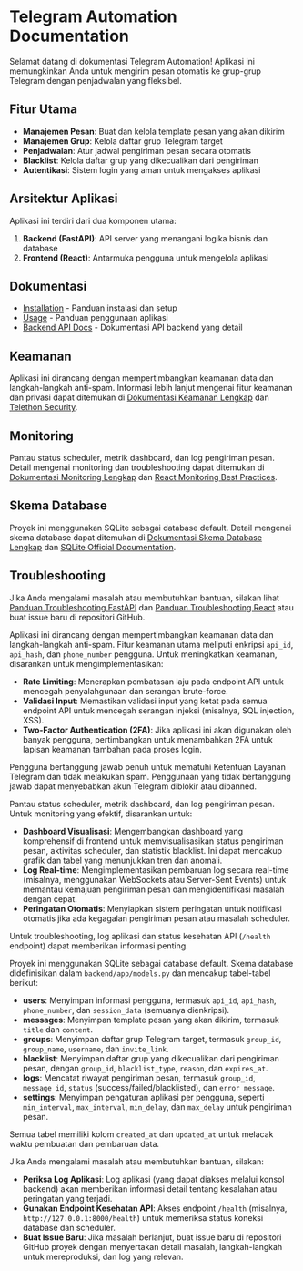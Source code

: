# Telegram Automation Documentation

Selamat datang di dokumentasi Telegram Automation! Aplikasi ini memungkinkan Anda untuk mengirim pesan otomatis ke grup-grup Telegram dengan penjadwalan yang fleksibel.

## Fitur Utama

- **Manajemen Pesan**: Buat dan kelola template pesan yang akan dikirim
- **Manajemen Grup**: Kelola daftar grup Telegram target
- **Penjadwalan**: Atur jadwal pengiriman pesan secara otomatis
- **Blacklist**: Kelola daftar grup yang dikecualikan dari pengiriman
- **Autentikasi**: Sistem login yang aman untuk mengakses aplikasi

## Arsitektur Aplikasi

Aplikasi ini terdiri dari dua komponen utama:

1. **Backend (FastAPI)**: API server yang menangani logika bisnis dan database
2. **Frontend (React)**: Antarmuka pengguna untuk mengelola aplikasi

## Dokumentasi

- [Installation](installation.md) - Panduan instalasi dan setup
- [Usage](usage.md) - Panduan penggunaan aplikasi
- [Backend API Docs](backend_api_docs.md) - Dokumentasi API backend yang detail


## Keamanan

Aplikasi ini dirancang dengan mempertimbangkan keamanan data dan langkah-langkah anti-spam. Informasi lebih lanjut mengenai fitur keamanan dan privasi dapat ditemukan di [Dokumentasi Keamanan Lengkap](https://fastapi.tiangolo.com/tutorial/security/oauth2-scopes/#security-and-authentication) dan [Telethon Security](https://docs.telethon.dev/en/stable/concepts/security.html).

## Monitoring

Pantau status scheduler, metrik dashboard, dan log pengiriman pesan. Detail mengenai monitoring dan troubleshooting dapat ditemukan di [Dokumentasi Monitoring Lengkap](https://fastapi.tiangolo.com/tutorial/background-tasks/) dan [React Monitoring Best Practices](https://react.dev/learn/thinking-in-react).

## Skema Database

Proyek ini menggunakan SQLite sebagai database default. Detail mengenai skema database dapat ditemukan di [Dokumentasi Skema Database Lengkap](https://fastapi.tiangolo.com/tutorial/sql-databases/) dan [SQLite Official Documentation](https://www.sqlite.org/docs.html).

## Troubleshooting

Jika Anda mengalami masalah atau membutuhkan bantuan, silakan lihat [Panduan Troubleshooting FastAPI](https://fastapi.tiangolo.com/tutorial/debugging/) dan [Panduan Troubleshooting React](https://react.dev/learn/thinking-in-react#step-5-add-inverse-data-flow) atau buat issue baru di repositori GitHub.






Aplikasi ini dirancang dengan mempertimbangkan keamanan data dan langkah-langkah anti-spam. Fitur keamanan utama meliputi enkripsi `api_id`, `api_hash`, dan `phone_number` pengguna. Untuk meningkatkan keamanan, disarankan untuk mengimplementasikan:

*   **Rate Limiting**: Menerapkan pembatasan laju pada endpoint API untuk mencegah penyalahgunaan dan serangan brute-force.
*   **Validasi Input**: Memastikan validasi input yang ketat pada semua endpoint API untuk mencegah serangan injeksi (misalnya, SQL injection, XSS).
*   **Two-Factor Authentication (2FA)**: Jika aplikasi ini akan digunakan oleh banyak pengguna, pertimbangkan untuk menambahkan 2FA untuk lapisan keamanan tambahan pada proses login.

Pengguna bertanggung jawab penuh untuk mematuhi Ketentuan Layanan Telegram dan tidak melakukan spam. Penggunaan yang tidak bertanggung jawab dapat menyebabkan akun Telegram diblokir atau dibanned.




Pantau status scheduler, metrik dashboard, dan log pengiriman pesan. Untuk monitoring yang efektif, disarankan untuk:

*   **Dashboard Visualisasi**: Mengembangkan dashboard yang komprehensif di frontend untuk memvisualisasikan status pengiriman pesan, aktivitas scheduler, dan statistik blacklist. Ini dapat mencakup grafik dan tabel yang menunjukkan tren dan anomali.
*   **Log Real-time**: Mengimplementasikan pembaruan log secara real-time (misalnya, menggunakan WebSockets atau Server-Sent Events) untuk memantau kemajuan pengiriman pesan dan mengidentifikasi masalah dengan cepat.
*   **Peringatan Otomatis**: Menyiapkan sistem peringatan untuk notifikasi otomatis jika ada kegagalan pengiriman pesan atau masalah scheduler.

Untuk troubleshooting, log aplikasi dan status kesehatan API (`/health` endpoint) dapat memberikan informasi penting.




Proyek ini menggunakan SQLite sebagai database default. Skema database didefinisikan dalam `backend/app/models.py` dan mencakup tabel-tabel berikut:

*   **users**: Menyimpan informasi pengguna, termasuk `api_id`, `api_hash`, `phone_number`, dan `session_data` (semuanya dienkripsi).
*   **messages**: Menyimpan template pesan yang akan dikirim, termasuk `title` dan `content`.
*   **groups**: Menyimpan daftar grup Telegram target, termasuk `group_id`, `group_name`, `username`, dan `invite_link`.
*   **blacklist**: Menyimpan daftar grup yang dikecualikan dari pengiriman pesan, dengan `group_id`, `blacklist_type`, `reason`, dan `expires_at`.
*   **logs**: Mencatat riwayat pengiriman pesan, termasuk `group_id`, `message_id`, `status` (success/failed/blacklisted), dan `error_message`.
*   **settings**: Menyimpan pengaturan aplikasi per pengguna, seperti `min_interval`, `max_interval`, `min_delay`, dan `max_delay` untuk pengiriman pesan.

Semua tabel memiliki kolom `created_at` dan `updated_at` untuk melacak waktu pembuatan dan pembaruan data.




Jika Anda mengalami masalah atau membutuhkan bantuan, silakan:

*   **Periksa Log Aplikasi**: Log aplikasi (yang dapat diakses melalui konsol backend) akan memberikan informasi detail tentang kesalahan atau peringatan yang terjadi.
*   **Gunakan Endpoint Kesehatan API**: Akses endpoint `/health` (misalnya, `http://127.0.0.1:8000/health`) untuk memeriksa status koneksi database dan scheduler.
*   **Buat Issue Baru**: Jika masalah berlanjut, buat issue baru di repositori GitHub proyek dengan menyertakan detail masalah, langkah-langkah untuk mereproduksi, dan log yang relevan.

